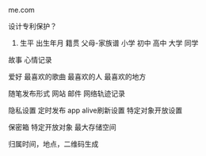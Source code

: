 me.com

设计专利保护？


1. 生平
出生年月
籍贯
父母-家族谱
小学
初中
高中
大学
同学

故事
    心情记录

爱好
    最喜欢的歌曲
    最喜欢的人
    最喜欢的地方


随笔发布形式
    网站
    邮件
    网络轨迹记录



隐私设置
    定时发布
    app alive刷新设置
    特定对象开放设置

保密箱
    特定开放对象
    最大存储空间


归属时间，地点，二维码生成